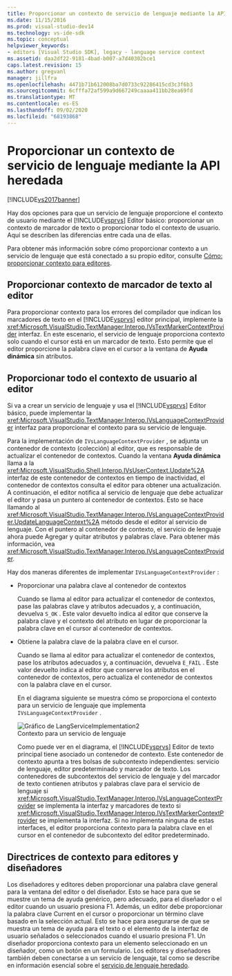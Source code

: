 ```yaml
---
title: Proporcionar un contexto de servicio de lenguaje mediante la API heredada | Microsoft Docs
ms.date: 11/15/2016
ms.prod: visual-studio-dev14
ms.technology: vs-ide-sdk
ms.topic: conceptual
helpviewer_keywords:
- editors [Visual Studio SDK], legacy - language service context
ms.assetid: daa2df22-9181-4bad-b007-a7d40302bce1
caps.latest.revision: 15
ms.author: gregvanl
manager: jillfra
ms.openlocfilehash: 4471b71b612008ba7d0733c92286415cd3c3f6b3
ms.sourcegitcommit: 6cfffa72af599a9d667249caaaa411bb28ea69fd
ms.translationtype: MT
ms.contentlocale: es-ES
ms.lasthandoff: 09/02/2020
ms.locfileid: "68193868"
---
```

# <a name="providing-a-language-service-context-by-using-the-legacy-api"></a>Proporcionar un contexto de servicio de lenguaje mediante la API heredada
[!INCLUDE[vs2017banner](../includes/vs2017banner.md)]

Hay dos opciones para que un servicio de lenguaje proporcione el contexto de usuario mediante el [!INCLUDE[vsprvs](../includes/vsprvs-md.md)] Editor básico: proporcionar un contexto de marcador de texto o proporcionar todo el contexto de usuario. Aquí se describen las diferencias entre cada una de ellas.  
  
 Para obtener más información sobre cómo proporcionar contexto a un servicio de lenguaje que está conectado a su propio editor, consulte [Cómo: proporcionar contexto para editores](../extensibility/how-to-provide-context-for-editors.md).  
  
## <a name="provide-text-marker-context-to-the-editor"></a>Proporcionar contexto de marcador de texto al editor  
 Para proporcionar contexto para los errores del compilador que indican los marcadores de texto en el [!INCLUDE[vsprvs](../includes/vsprvs-md.md)] editor principal, implemente la <xref:Microsoft.VisualStudio.TextManager.Interop.IVsTextMarkerContextProvider> interfaz. En este escenario, el servicio de lenguaje proporciona contexto solo cuando el cursor está en un marcador de texto. Esto permite que el editor proporcione la palabra clave en el cursor a la ventana de **Ayuda dinámica** sin atributos.  
  
## <a name="provide-all-user-context-to-the-editor"></a>Proporcionar todo el contexto de usuario al editor  
 Si va a crear un servicio de lenguaje y usa el [!INCLUDE[vsprvs](../includes/vsprvs-md.md)] Editor básico, puede implementar la <xref:Microsoft.VisualStudio.TextManager.Interop.IVsLanguageContextProvider> interfaz para proporcionar el contexto para su servicio de lenguaje.  
  
 Para la implementación de `IVsLanguageContextProvider` , se adjunta un contenedor de contexto (colección) al editor, que es responsable de actualizar el contenedor de contextos. Cuando la ventana **Ayuda dinámica** llama a la <xref:Microsoft.VisualStudio.Shell.Interop.IVsUserContext.Update%2A> interfaz de este contenedor de contextos en tiempo de inactividad, el contenedor de contextos consulta el editor para obtener una actualización. A continuación, el editor notifica al servicio de lenguaje que debe actualizar el editor y pasa un puntero al contenedor de contextos. Esto se hace llamando al <xref:Microsoft.VisualStudio.TextManager.Interop.IVsLanguageContextProvider.UpdateLanguageContext%2A> método desde el editor al servicio de lenguaje. Con el puntero al contenedor de contexto, el servicio de lenguaje ahora puede Agregar y quitar atributos y palabras clave. Para obtener más información, vea <xref:Microsoft.VisualStudio.TextManager.Interop.IVsLanguageContextProvider>.  
  
 Hay dos maneras diferentes de implementar `IVsLanguageContextProvider` :  
  
- Proporcionar una palabra clave al contenedor de contextos  
  
   Cuando se llama al editor para actualizar el contenedor de contextos, pase las palabras clave y atributos adecuados y, a continuación, devuelva `S_OK` . Este valor devuelto indica al editor que conserve la palabra clave y el contexto del atributo en lugar de proporcionar la palabra clave en el cursor al contenedor de contextos.  
  
- Obtiene la palabra clave de la palabra clave en el cursor.  
  
   Cuando se llama al editor para actualizar el contenedor de contextos, pase los atributos adecuados y, a continuación, devuelva `E_FAIL` . Este valor devuelto indica al editor que conserve los atributos en el contenedor de contextos, pero actualiza el contenedor de contextos con la palabra clave en el cursor.  
  
  En el diagrama siguiente se muestra cómo se proporciona el contexto para un servicio de lenguaje que implementa `IVsLanguageContextProvider` .  
  
  ![Gráfico de LangServiceImplementation2](../extensibility/media/vslanguageservice2.gif "vsLanguageService2")  
  Contexto para un servicio de lenguaje  
  
  Como puede ver en el diagrama, el [!INCLUDE[vsprvs](../includes/vsprvs-md.md)] Editor de texto principal tiene asociado un contenedor de contexto. Este contenedor de contexto apunta a tres bolsas de subcontexto independientes: servicio de lenguaje, editor predeterminado y marcador de texto. Los contenedores de subcontextos del servicio de lenguaje y del marcador de texto contienen atributos y palabras clave para el servicio de lenguaje si <xref:Microsoft.VisualStudio.TextManager.Interop.IVsLanguageContextProvider> se implementa la interfaz y marcadores de texto si <xref:Microsoft.VisualStudio.TextManager.Interop.IVsTextMarkerContextProvider> se implementa la interfaz. Si no implementa ninguna de estas interfaces, el editor proporciona contexto para la palabra clave en el cursor en el contenedor de subcontexto del editor predeterminado.  
  
## <a name="context-guidelines-for-editors-and-designers"></a>Directrices de contexto para editores y diseñadores  
 Los diseñadores y editores deben proporcionar una palabra clave general para la ventana del editor o del diseñador. Esto se hace para que se muestre un tema de ayuda genérico, pero adecuado, para el diseñador o el editor cuando un usuario presiona F1. Además, un editor debe proporcionar la palabra clave Current en el cursor o proporcionar un término clave basado en la selección actual. Esto se hace para asegurarse de que se muestra un tema de ayuda para el texto o el elemento de la interfaz de usuario señalados o seleccionados cuando el usuario presiona F1. Un diseñador proporciona contexto para un elemento seleccionado en un diseñador, como un botón en un formulario. Los editores y diseñadores también deben conectarse a un servicio de lenguaje, tal como se describe en información esencial sobre el [servicio de lenguaje heredado](../extensibility/internals/legacy-language-service-essentials.md).
